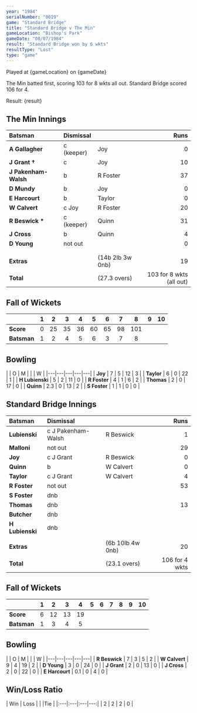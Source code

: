 ```yaml
---
year: "1984"
serialNumber: "0019"
game: "Standard Bridge"
title: "Standard Bridge v The Min"
gameLocation: "Bishop's Park"
gameDate: "08/07/1984"
result: "Standard Bridge won by 6 wkts"
resultType: "Lost"
type: "game"
---
```


Played at {gameLocation} on {gameDate} 

The Min batted first, scoring 103 for 8 wkts all out. Standard Bridge scored 106 for 4.

Result: {result}
 
## The Min Innings

| Batsman | Dismissal |  | Runs |
|:---|:---|---|---:|
| **A Gallagher** | c (keeper) | Joy | 0 | 
| **J Grant &#8224;** | c | Joy | 10 | 
| **J Pakenham-Walsh** | b | R Foster | 37 | 
| **D Mundy** | b | Joy | 0 | 
| **E Harcourt** | b  | Taylor | 0 | 
| **W Calvert** | c Joy | R Foster | 20 | 
| **R Beswick &#42;** | c (keeper) | Quinn | 31 | 
| **J Cross** | b | Quinn | 4 | 
| **D Young** | not out | | 0 | 
| | | | | 
| | | | | 
| **Extras** | | (14b 2lb 3w 0nb) | 19 | 
| **Total** | | (27.3 overs) | 103 for 8 wkts (all out) | 

## Fall of Wickets

| | 1 | 2 | 3 | 4 | 5 | 6 | 7 | 8 | 9 | 10 |
|---|:---:|:---:|:---:|:---:|:---:|:---:|:---:|:---:|:---:|:---:|
| **Score** | 0 | 25 | 35 | 36 | 60 | 65 | 98 | 101 | | | 
| **Batsman** | 1 | 2 | 4 | 5 | 6 | 3 | 7 | 8 | | | 


## Bowling

| | O | M |  |  | W |
|---|---|---|---|---|
| **Joy** | 7 | 5 | 12 | 3 | 
| **Taylor** | 6 | 0 | 22 | 1 | 
| **H Lubienski** | 5 | 2 | 11 | 0 | 
| **R Foster** | 4 | 1 | 6 | 2 | 
| **Thomas** | 2 | 0 | 17 | 0 | 
| **Quinn** | 2.3 | 0 | 13 | 2 | 
| **S Foster** | 1 | 1 | 0 | 0 |

## Standard Bridge Innings

| Batsman | Dismissal |  | Runs |
|:---|:---|---|---:|
| **Lubienski** | c J Pakenham-Walsh | R Beswick | 1 | 
| **Malloni** | not out | | 29 | 
| **Joy** | c J Grant | R Beswick | 0 | 
| **Quinn** | b | W Calvert | 0 | 
| **Taylor** | c J Grant | W Calvert | 4 | 
| **R Foster** | not out |  | 53 | 
| **S Foster** | dnb | | | 
| **Thomas** | dnb | | 13 | 
| **Butcher** | dnb | | | 
| **H Lubienski** | dnb | | | 
| | | | | 
| **Extras** | | (6b 10lb 4w 0nb) | 20 | 
| **Total** | | (23.1 overs) | 106 for 4 wkts | 

## Fall of Wickets

| | 1 | 2 | 3 | 4 | 5 | 6 | 7 | 8 | 9 | 10 |
|---|:---:|:---:|:---:|:---:|:---:|:---:|:---:|:---:|:---:|:---:|
| **Score** | 6 | 12 | 13 | 19 | | | | | | | 
| **Batsman** | 1 | 3 | 4 | 5 | | |  | | | | 


## Bowling

| | O | M |  |  | W |
|---|---|---|---|---|
| **R Beswick** | 7 | 3 | 5 | 2 | 
| **W Calvert** | 9 | 4 | 19 | 2 | 
| **D Young** | 3 | 0 | 24 | 0 | 
| **J Grant** | 2 | 0 | 13 | 0 | 
| **J Cross** | 2 | 0 | 22 | 0 | 
| **E Harcourt** | 0.1 | 0 | 4 | 0 | 

## Win/Loss Ratio

| Win | Loss |  |  |Tie |
|:---|:---|:---|---:|
| 2 | 2 | 2 | 0 |